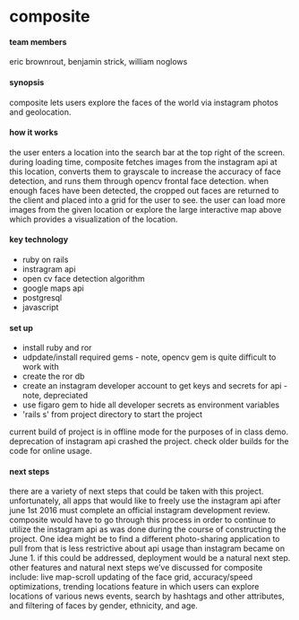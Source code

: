 # composite

#### team members

eric brownrout, benjamin strick, william noglows

#### synopsis

composite lets users explore the faces of the world via instagram photos and geolocation.

#### how it works

the user enters a location into the search bar at the top right of the screen. during loading time, composite fetches images from the instagram api at this location, converts them to grayscale to increase the accuracy of face detection, and runs them through opencv frontal face detection. when enough faces have been detected, the cropped out faces are returned to the client and placed into a grid for the user to see. the user can load more images from the given location or explore the large interactive map above which provides a visualization of the location.

#### key technology

* ruby on rails
* instragram api
* open cv face detection algorithm
* google maps api
* postgresql
* javascript

#### set up

* install ruby and ror
* udpdate/install required gems - note, opencv gem is quite difficult to work with
* create the ror db
* create an instagram developer account to get keys and secrets for api - note, depreciated
* use figaro gem to hide all developer secrets as environment variables
* 'rails s' from project directory to start the project

current build of project is in offline mode for the purposes of in class demo. deprecation of instagram api crashed the project. check older builds for the code for online usage.

#### next steps

there are a variety of next steps that could be taken with this project.  unfortunately, all apps that would like to freely use the instagram api after june 1st 2016 must complete an official instagram development review.  composite would have to go through this process in order to continue to utilize the instagram api as was done during the course of constructing the project. One idea might be to find a different photo-sharing application to pull from that is less restrictive about api usage than instagram became on June 1. if this could be addressed, deployment would be a natural next step.  other features and natural next steps we’ve discussed for composite include:  live map-scroll updating of the face grid, accuracy/speed optimizations, trending locations feature in which users can explore locations of various news events, search by hashtags and other attributes, and filtering of faces by gender, ethnicity, and age.



